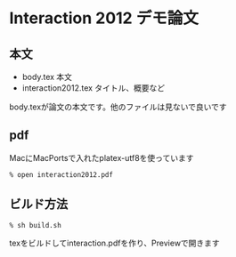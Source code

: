 Interaction 2012 デモ論文
=========================

## 本文

- body.tex 本文
- interaction2012.tex タイトル、概要など

body.texが論文の本文です。他のファイルは見ないで良いです


## pdf

MacにMacPortsで入れたplatex-utf8を使っています

    % open interaction2012.pdf


## ビルド方法

    % sh build.sh

texをビルドしてinteraction.pdfを作り、Previewで開きます
